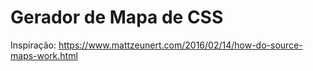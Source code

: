 # Gerador de Mapa de CSS

Inspiração: https://www.mattzeunert.com/2016/02/14/how-do-source-maps-work.html